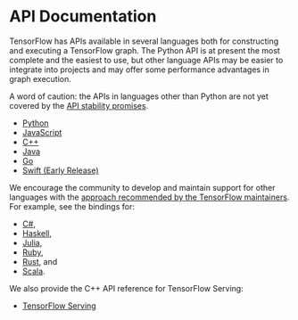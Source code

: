 # API Documentation

TensorFlow has APIs available in several languages both for constructing and
executing a TensorFlow graph. The Python API is at present the most complete
and the easiest to use, but other language APIs may be easier to integrate
into projects and may offer some performance advantages in graph execution.

A word of caution: the APIs in languages other than Python are not yet
covered by the [API stability promises](../programmers_guide/version_semantics).

- [Python](python)
- [JavaScript](https://js.tensorflow.org/api/latest/)
- [C++](cc)
- [Java](java/reference/org/tensorflow/package-summary)
- [Go](https://godoc.org/github.com/tensorflow/tensorflow/tensorflow/go)
- [Swift (Early Release)](../swift)

We encourage the community to develop and maintain support for other languages
with the [approach recommended by the TensorFlow maintainers](../extend/language_bindings).
For example, see the bindings for:

- [C#](https://github.com/migueldeicaza/TensorFlowSharp),
- [Haskell](https://github.com/tensorflow/haskell),
- [Julia](https://github.com/malmaud/TensorFlow.jl),
- [Ruby](https://github.com/somaticio/tensorflow.rb),
- [Rust](https://github.com/tensorflow/rust), and
- [Scala](https://github.com/eaplatanios/tensorflow_scala).

We also provide the C++ API reference for TensorFlow Serving:

- [TensorFlow Serving](/api_docs/serving)
